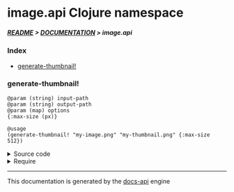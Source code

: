 
# image.api Clojure namespace

##### [README](../../../README.md) > [DOCUMENTATION](../../COVER.md) > image.api

### Index

- [generate-thumbnail!](#generate-thumbnail)

### generate-thumbnail!

```
@param (string) input-path
@param (string) output-path
@param (map) options
{:max-size (px)}
```

```
@usage
(generate-thumbnail! "my-image.png" "my-thumbnail.png" {:max-size 512})
```

<details>
<summary>Source code</summary>

```
(defn generate-thumbnail!
  [input-path output-path {:keys [max-size] :as options}]
  (let [input       (-> input-path clojure.java.io/file ImageIO/read)
        input-width (-> input .getWidth)
        mime-type   (io/filepath->mime-type input-path)
        type-int    (case mime-type "image/png" BufferedImage/TYPE_INT_ARGB BufferedImage/TYPE_INT_RGB)
        output      (helpers/resize-image input {:max-height max-size :max-width max-size :type-int type-int})
        [output-width output-height] (helpers/image-dimensions output)
        temporary (new BufferedImage output-width output-height type-int)
        graphics  (.getGraphics temporary)]
       (io/create-path! output-path)
       (.drawImage graphics output 0 0 nil)
       (.dispose   graphics)
       (save-thumbnail! temporary output-path {:quality 1.0})
       (clojure.java.io/file output-path)))
```

</details>

<details>
<summary>Require</summary>

```
(ns my-namespace (:require [image.api :refer [generate-thumbnail!]]))

(image.api/generate-thumbnail! ...)
(generate-thumbnail!           ...)
```

</details>

---

This documentation is generated by the [docs-api](https://github.com/bithandshake/docs-api) engine

